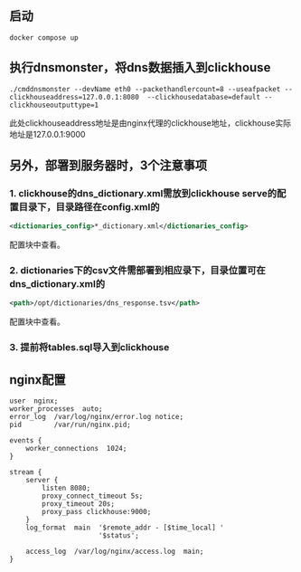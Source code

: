 
## 启动

```shell
docker compose up
```

## 执行dnsmonster，将dns数据插入到clickhouse

```shell
./cmddnsmonster --devName eth0 --packethandlercount=8 --useafpacket --clickhouseaddress=127.0.0.1:8080  --clickhousedatabase=default --clickhouseoutputtype=1
```

此处clickhouseaddress地址是由nginx代理的clickhouse地址，clickhouse实际地址是127.0.0.1:9000

## 另外，部署到服务器时，3个注意事项

### 1. clickhouse的dns_dictionary.xml需放到clickhouse serve的配置目录下，目录路径在config.xml的

```xml
<dictionaries_config>*_dictionary.xml</dictionaries_config>
```

配置块中查看。

### 2. dictionaries下的csv文件需部署到相应录下，目录位置可在dns_dictionary.xml的

```xml
<path>/opt/dictionaries/dns_response.tsv</path>
```

配置块中查看。

### 3. 提前将tables.sql导入到clickhouse

## nginx配置

```nginx
user  nginx;
worker_processes  auto;
error_log  /var/log/nginx/error.log notice;
pid        /var/run/nginx.pid;

events {
    worker_connections  1024;
}

stream {
    server {
        listen 8080;
        proxy_connect_timeout 5s;
        proxy_timeout 20s;
        proxy_pass clickhouse:9000;
    }
    log_format  main  '$remote_addr - [$time_local] '
                      '$status';

    access_log  /var/log/nginx/access.log  main;
}
```
